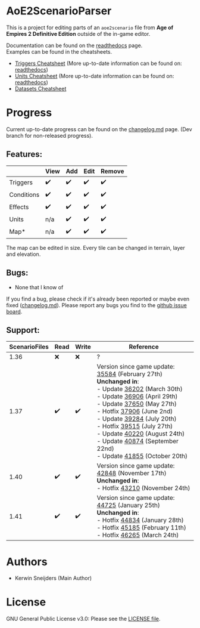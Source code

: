 # AoE2ScenarioParser

This is a project for editing parts of an `aoe2scenario` file from **Age of Empires 2
Definitive Edition** outside of the in-game editor.

Documentation can be found on the [readthedocs] page.  
Examples can be found in the cheatsheets.

- [Triggers Cheatsheet] (More up-to-date information can be found on: [readthedocs])
- [Units Cheatsheet] (More up-to-date information can be found on: [readthedocs])
- [Datasets Cheatsheet]

[readthedocs]: https://aoe2scenarioparser.readthedocs.io/en/master/
[triggers cheatsheet]: ./cheatsheets/TRIGGERS.md
[units cheatsheet]: ./cheatsheets/UNITS.md
[datasets cheatsheet]: ./cheatsheets/DATASETS.md

# Progress

Current up-to-date progress can be found on the [changelog.md] page. (Dev branch for non-released progress).

[changelog.md]: ./changelog.md

## Features:

|            | View               | Add                | Edit               | Remove             |
| ---------- | ------------------ | ------------------ | ------------------ | ------------------ |
| Triggers   | :heavy_check_mark: | :heavy_check_mark: | :heavy_check_mark: | :heavy_check_mark: |
| Conditions | :heavy_check_mark: | :heavy_check_mark: | :heavy_check_mark: | :heavy_check_mark: |
| Effects    | :heavy_check_mark: | :heavy_check_mark: | :heavy_check_mark: | :heavy_check_mark: |
| Units      | n/a                | :heavy_check_mark: | :heavy_check_mark: | :heavy_check_mark: |
| Map*       | n/a                | :heavy_check_mark: | :heavy_check_mark: | :heavy_check_mark: |

The map can be edited in size. Every tile can be changed in terrain, layer and elevation.

## Bugs:

- None that I know of

If you find a bug, please check if it's already been reported or maybe even fixed ([changelog.md]). Please report any bugs you find to the [github issue board].

[github issue board]: https://github.com/KSneijders/AoE2ScenarioParser/issues

## Support:

| ScenarioFiles | Read               | Write              | Reference                                                                                                                                                                                                                                                                                                                                                                                             |
| ------------- | ------------------ | ------------------ | ----------------------------------------------------------------------------------------------------------------------------------------------------------------------------------------------------------------------------------------------------------------------------------------------------------------------------------------------------------------------------------------------------- |
| 1.36          | :x:                | :x:                | ?                                                                                                                                                                                                                                                                                                                                                                                                     |
| 1.37          | :heavy_check_mark: | :heavy_check_mark: | Version since game update: [35584] (February 27th) <br> **Unchanged in**: <br> - Update [36202] (March 30th) <br> - Update [36906] (April 29th) <br> - Update [37650] (May 27th) <br> - Hotfix [37906] (June 2nd) <br> - Update [39284] (July 20th) <br> - Hotfix [39515] (July 27th) <br> - Update [40220] (August 24th) <br> - Update [40874] (September 22nd) <br> - Update [41855] (October 20th) |
| 1.40          | :heavy_check_mark: | :heavy_check_mark: | Version since game update: [42848] (November 17th) <br> **Unchanged in**: <br> - Hotfix [43210] (November 24th)                                                                                                                                                                                                                                                                                       |
| 1.41          | :heavy_check_mark: | :heavy_check_mark: | Version since game update: [44725] (January 25th) <br> **Unchanged in**: <br> - Hotfix [44834] (January 28th)<br> - Hotfix [45185] (February 11th)<br> - Hotfix [46265] (March 24th)                                                                                                                                                                                                                                                                                         |

[35584]: https://www.ageofempires.com/news/aoe2de-update-35584/
[36202]: https://www.ageofempires.com/news/aoe2de-update-36202/
[36906]: https://www.ageofempires.com/news/aoe2de-update-36906/
[37650]: https://www.ageofempires.com/news/aoe2de-update-37650/
[37906]: https://www.ageofempires.com/news/aoe2de-hotfix-37906/
[39284]: https://www.ageofempires.com/news/aoe2de-update-39284/
[39515]: https://www.ageofempires.com/news/aoe2de-hotfix-39515/
[40220]: https://www.ageofempires.com/news/aoe2de-update-40220/
[40874]: https://www.ageofempires.com/news/aoe2de-update-40874/
[41855]: https://www.ageofempires.com/news/aoe2de-update-41855/
[42848]: https://www.ageofempires.com/news/aoe2de-update-42848/
[43210]: https://www.ageofempires.com/news/aoe2de-hotfix-43210/
[44725]: https://www.ageofempires.com/news/aoeiide-update-44725/
[44834]: https://www.ageofempires.com/news/aoeiide-update-44725#hotfix-44834
[45185]: https://www.ageofempires.com/news/aoe2de-hotfix-45185/
[46265]: https://www.ageofempires.com/news/aoe2de-update-46295/

# Authors

- Kerwin Sneijders (Main Author)

# License

GNU General Public License v3.0: Please see the [LICENSE file].

[license file]: https://github.com/KSneijders/AoE2ScenarioParser/blob/dev/LICENSE
